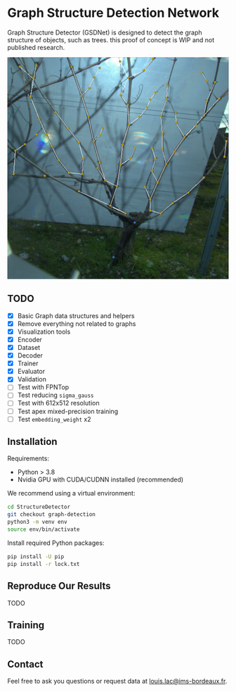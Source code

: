 # Graph Structure Detection Network
Graph Structure Detector (GSDNet) is designed to detect the graph structure of objects, such as trees. this proof of concept is WIP and not published research.

![illustration](illustration.png)

## TODO
- [x] Basic Graph data structures and helpers
- [x] Remove everything not related to graphs
- [x] Visualization tools
- [x] Encoder
- [x] Dataset
- [x] Decoder
- [x] Trainer
- [x] Evaluator
- [x] Validation
- [ ] Test with FPNTop
- [ ] Test reducing `sigma_gauss`
- [ ] Test with 612x512 resolution
- [ ] Test apex mixed-precision training
- [ ] Test `embedding_weight` x2

## Installation
Requirements:
- Python > 3.8
- Nvidia GPU with CUDA/CUDNN installed (recommended)

We recommend using a virtual environment:
```zsh
cd StructureDetector
git checkout graph-detection
python3 -m venv env
source env/bin/activate
```

Install required Python packages:
```zsh
pip install -U pip
pip install -r lock.txt
```

## Reproduce Our Results
TODO

## Training
TODO

## Contact
Feel free to ask you questions or request data at louis.lac@ims-bordeaux.fr.
